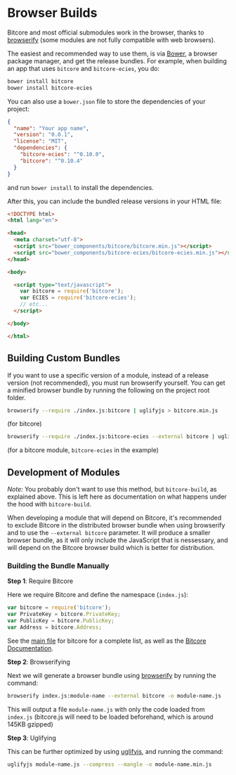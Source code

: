 # Browser Builds
Bitcore and most official submodules work in the browser, thanks to [browserify](http://browserify.org/) (some modules are not fully compatible with web browsers).

The easiest and recommended way to use them, is via [Bower](http://bower.io/), a browser package manager, and get the release bundles. For example, when building an app that uses `bitcore` and `bitcore-ecies`, you do:

```sh
bower install bitcore
bower install bitcore-ecies
```

You can also use a `bower.json` file to store the dependencies of your project:

```json
{
  "name": "Your app name",
  "version": "0.0.1",
  "license": "MIT",
  "dependencies": {
    "bitcore-ecies": "^0.10.0",
    "bitcore": "^0.10.4"
  }
}
```

and run `bower install` to install the dependencies.

After this, you can include the bundled release versions in your HTML file:

```html
<!DOCTYPE html>
<html lang="en">

<head>
  <meta charset="utf-8">
  <script src="bower_components/bitcore/bitcore.min.js"></script>
  <script src="bower_components/bitcore-ecies/bitcore-ecies.min.js"></script>
</head>

<body>

  <script type="text/javascript">
    var bitcore = require('bitcore');
    var ECIES = require('bitcore-ecies');
    // etc...
  </script>

</body>

</html>
```

## Building Custom Bundles
If you want to use a specific version of a module, instead of a release version (not recommended), you must run browserify yourself.  You can get a minified browser bundle by running the following on the project root folder.

```sh
browserify --require ./index.js:bitcore | uglifyjs > bitcore.min.js
```

(for bitcore)

```sh
browserify --require ./index.js:bitcore-ecies --external bitcore | uglifyjs > bitcore-ecies.min.js
```

(for a bitcore module, `bitcore-ecies` in the example)

## Development of Modules
_Note:_ You probably don't want to use this method, but `bitcore-build`, as explained above. This is left here as documentation on what happens under the hood with `bitcore-build`.

When developing a module that will depend on Bitcore, it's recommended to exclude Bitcore in the distributed browser bundle when using browserify and to use the `--external bitcore` parameter. It will produce a smaller browser bundle, as it will only include the JavaScript that is nessessary, and will depend on the Bitcore browser build which is better for distribution.

### Building the Bundle Manually
**Step 1**: Require Bitcore

Here we require Bitcore and define the namespace (`index.js`):

```javascript
var bitcore = require('bitcore');
var PrivateKey = bitcore.PrivateKey;
var PublicKey = bitcore.PublicKey;
var Address = bitcore.Address;
```

See the [main file](https://github.com/bitpay/bitcore/blob/master/index.js) for bitcore for a complete list, as well as the [Bitcore Documentation](index.md).

**Step 2**: Browserifying

Next we will generate a browser bundle using [browserify](https://www.npmjs.com/package/browserify) by running the command:

```bash
browserify index.js:module-name --external bitcore -o module-name.js
```

This will output a file `module-name.js` with only the code loaded from `index.js` (bitcore.js will need to be loaded beforehand, which is around 145KB gzipped)

**Step 3**: Uglifying

This can be further optimized by using [uglifyjs](https://www.npmjs.com/package/uglify-js), and running the command:

```bash
uglifyjs module-name.js --compress --mangle -o module-name.min.js
```
